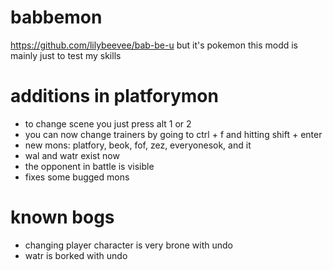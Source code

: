 # babbemon
https://github.com/lilybeevee/bab-be-u but it's pokemon
this modd is mainly just to test my skills
# additions in platforymon
- to change scene you just press alt 1 or 2
- you can now change trainers by going to ctrl + f and hitting shift + enter
- new mons: platfory, beok, fof, zez, everyonesok, and it
- wal and watr exist now
- the opponent in battle is visible
- fixes some bugged mons
# known bogs
- changing player character is very brone with undo
- watr is borked with undo